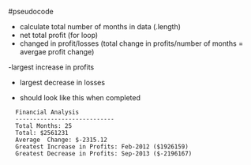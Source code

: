 #pseudocode

- calculate total number of months in data (.length)
- net total profit (for loop)
- changed in profit/losses (total change in profits/number of months = avergae profit change)

-largest increase in profits 

- largest decrease in losses

- should look like this when completed 
```text
  Financial Analysis
  ----------------------------
  Total Months: 25
  Total: $2561231
  Average  Change: $-2315.12
  Greatest Increase in Profits: Feb-2012 ($1926159)
  Greatest Decrease in Profits: Sep-2013 ($-2196167)
  ```

